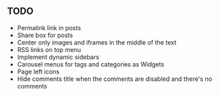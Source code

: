 ## TODO

* Permalink link in posts
* Share box for posts
* Center only images and iframes in the middle of the text
* RSS links on top menu
* Implement dynamic sidebars
* Carousel menus for tags and categories as Widgets
* Page left icons
* Hide comments title when the comments are disabled and there's no comments